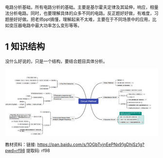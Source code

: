 电路分析基础，所有电路分析的基础。主要是基尔霍夫定律及其延伸，响应，相量法分析电路。同时，也要理解具体的众多不同的电路。反正题好好做，有难度，习题册好好做。把老师ppt搞懂，理解起来不太难，主要在于不同场景中的应用，比如变压器电路中最大功率怎么变形等等。



# 1 知识结构

没什么好说的，只是一个结构，要结合题目具体分析。



![image-20220817173341735](README.assets/image-20220817173341735.png)



教材资料：链接: https://pan.baidu.com/s/1OGbTvjnEePNx91gDhjSz1g?pwd=rf98 提取码: rf98 
